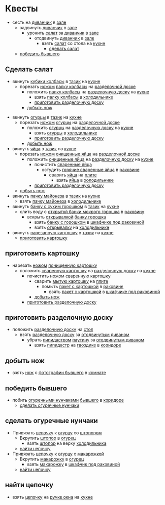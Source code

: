 # Квесты

* сесть на [диванчик](./locations/hall/decors/couch.md) в [зале](./locations/hall/index.md)
  * задвинуть [диванчик](./locations/hall/decors/couch.md) в [зале](./locations/hall/index.md)
    * уронить [салат](./items/salad.md) за [диванчик](./locations/hall/decors/couch.md) в [зале](./locations/hall/index.md)
      * отодвинуть [диванчик](./locations/hall/decors/couch.md) в [зале](./locations/hall/index.md)
        * взять [салат](./items/salad.md) со стола на [кухне](./locations/kitchen/index.md)
          * [сделать салат](#сделать-салат)
  * [победить бывшего](#победить-бывшего)

## Сделать салат

* вкинуть [кубики колбасы](./items/sausage.md) в [тазик](./locations/kitchen/decors/bowl.md) на [кухне](./locations/kitchen/index.md)
  * порезать [ножом](./items/knife.md) [палку колбасы](./items/potato.md) на [разделочной доске](./items/cutting-board.md)
    * положить [палку колбасы](./items/potato.md) на [разделочную доску](./items/cutting-board.md) на [кухне](./locations/kitchen/index.md)
      * взять [палку колбасы](./items/sausage.md) в [холодильнике](./locations/kitchen/decors/fridge.md)
      * [приготовить разделочную доску](#приготовить-разделочную-доску)
    * [добыть нож](#добыть-нож)
<!-- todo: переименовать огурцы в огурец -->
* вкинуть [огурцы](./items/cucumbers.md) в [тазик](./locations/kitchen/decors/bowl.md) на [кухне](./locations/kitchen/index.md)
  * порезать [ножом](./items/knife.md) [огурцы](./items/cucumbers.md) на [разделочной доске](./items/cutting-board.md)
    * положить [огурцы](./items/cucumbers.md) на [разделочную доску](./items/cutting-board.md) на [кухне](./locations/kitchen/index.md)
      * взять [огурцы](./items/cucumbers.md) в [холодильнике](./locations/kitchen/decors/fridge.md)
      * [приготовить разделочную доску](#приготовить-разделочную-доску)
    * [добыть нож](#добыть-нож)
* вкинуть [яйца](./items/eggs.md) в [тазик](./locations/kitchen/decors/bowl.md) на [кухне](./locations/kitchen/index.md)
  * порезать [ножом](./items/knife.md) [очищенные яйца](./items/eggs.md) на [разделочной доске](./items/cutting-board.md)
    * положить [очищенные яйца](./items/eggs.md) на [разделочную доску](./items/cutting-board.md) на [кухне](./locations/kitchen/index.md)
      * почистить [сваренные яйца](./items/eggs.md)
        * остудить [горячие сваренные яйца](./items/eggs.md) в [раковине](./locations/kitchen/decors/sink.md)
          * сварить [яйца](./items/eggs.md) на [плите](./locations/kitchen/decors/stove.md)
            * взять [яйца](./items/eggs.md) в [холодильнике](./locations/kitchen/decors/fridge.md)
      * [приготовить разделочную доску](#приготовить-разделочную-доску)
  * [добыть нож](#добыть-нож)
* вкинуть [пачку майонеза](./items/mayo.md) в [тазик](./locations/kitchen/decors/bowl.md) на [кухне](./locations/kitchen/index.md)
  * взять [пачку майонеза](./items/mayo.md) в [холодильнике](./locations/kitchen/decors/fridge.md)
* вкинуть [банку с сухим горошком](./items/canned-peas.md) в [тазик](./locations/kitchen/decors/bowl.md) на [кухне](./locations/kitchen/index.md)
  * слить воду с [открытой банки мокрого горошка](./items/canned-peas.md) в [раковину](./locations/kitchen/decors/sink.md)
    * вскрыть [открывалкой](./items/can-opener.md) [банку горошка](./items/canned-peas.md)
      * взять [банку с горошком](./items/canned-peas.md) в [шкафчике под раковиной](./locations/kitchen/decors/sink-cabinet.md)
      * взять [открывалку](./items/can-opener.md) на [холодильнике](./locations/kitchen/decors/fridge.md)
* вкинуть [нарезанную картошку](./items/potato.md) в [тазик](./locations/kitchen/decors/bowl.md) на [кухне](./locations/kitchen/index.md)
  * [приготовить картошку](#приготовить-картошку)

## приготовить картошку

* нарезать [ножом](./items/knife.md) [почищенную картошку](./items/potato.md)
  * положить [сваренную картошку](./items/potato.md) на [разделочную доску](./items/cutting-board.md) на [кухне](./locations/kitchen/index.md)
    * почистить [ножом](./items/knife.md) [сваренную картошку](./items/potato.md)
      * сварить [мытую картошку](./items/potato.md) на [плите](./locations/kitchen/decors/stove.md)
        * помыть [пакет с картошкой](./items/potato.md) в [раковине](./locations/kitchen/decors/sink.md)
          * взять [пакет с картошкой](./items/potato.md) в [шкафчике под раковиной](./locations/kitchen/decors/sink-cabinet.md)
      * [добыть нож](#добыть-нож)
    * [приготовить разделочную доску](#приготовить-разделочную-доску)

## приготовить разделочную доску

* положить [разделочную доску](./items/cutting-board.md) на [стол](./locations/kitchen/decors/table.md)
  * взять [разделочную доску](./items/cutting-board.md) за [отодвинутым диваном](./locations/hall/decors/couch.md)
    * убрать [пипидастром](./items/pp-duster.md) [паутину](./locations/hall/decors/web.md) за [отодвинутым диваном](./locations/hall/decors/couch.md)
      * взять [пипидастр](./items/pp-duster.md) на [гвоздике](./locations/corridor/decors/nail.md) в [коридоре](./locations/corridor/index.md)

## добыть нож

* взять [нож](./items/knife.md) с [фотографии бывшего](./locations/hall/decors/photo-ex-boyfriend.md) в [комнате](./locations/hall/index.md)

## победить бывшего

* побить [огуречными нунчаками](./items/cucumber-nunchucks.md) [бывшего](./characters/ex-boyfriend.md) в [коридоре](./locations/corridor/index.md)
  * [сделать огуречные нунчаки](#сделать-огуречные-нунчаки)

## сделать огуречные нунчаки

* Привязать [цепочку](./items/chain.md) к [огурцу](./items/cucumbers.md) со [штопором](./items/corkscrew.md)
  * Вкрутить [штопор](./items/corkscrew.md) в [огурец](./items/cucumbers.md)
    * взять [штопор](./items/corkscrew.md) на верху [холодильника](./locations/kitchen/decors/fridge.md)
  * [найти цепочку](#найти-цепочку)
* Привязать [цепочку](./items/chain.md) к [огурцу](./items/cucumbers.md) с [макарожкой](./items/fusilli.md)
  * Вкрутить [макарожку](./items/fusilli.md) в [огурец](./items/cucumbers.md)
    * взять [макарожку](./items/fusilli.md) в [шкафчик под раковиной](./locations/kitchen/decors/sink-cabinet.md)
  * [найти цепочку](#найти-цепочку)

## найти цепочку

* взять [цепочку](./items/chain.md) на [ручке окна](./locations/kitchen/decors/window-handle.md) на [кухне](./locations/kitchen/index.md)

